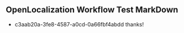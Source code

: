 ## OpenLocalization Workflow Test MarkDown
* c3aab20a-3fe8-4587-a0cd-0a66fbf4abdd thanks!

<!--HONumber=Sep16_HO1-->


